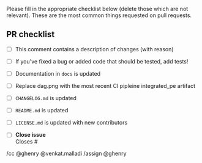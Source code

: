 Please fill in the appropriate checklist below (delete those which are not relevant).
These are the most common things requested on pull requests.

## PR checklist
 - [ ] This comment contains a description of changes (with reason)
 - [ ] If you've fixed a bug or added code that should be tested, add tests!
 - [ ] Documentation in `docs` is updated
 - [ ] Replace dag.png with the most recent CI pipleine integrated_pe artifact
 - [ ] `CHANGELOG.md` is updated
 - [ ] `README.md` is updated
 - [ ] `LICENSE.md` is updated with new contributors


* [ ] **Close issue**\
Closes #

/cc @ghenry @venkat.malladi
/assign @ghenry